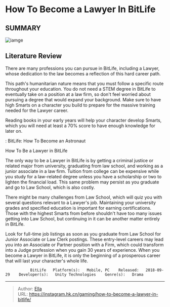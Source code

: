 # How To Become a Lawyer In BitLife


## SUMMARY 

![iamge](https://static1.srcdn.com/wordpress/wp-content/uploads/2023/11/how-to-become-a-lawyer-in-bitlife.jpg)

## Literature Review

There are many professions you can pursue in BitLife, including a Lawyer, whose dedication to the law becomes a reflection of this hard career path.





This path&#39;s humanitarian nature means that you must follow a specific route throughout your education. You do not need a STEM degree in BitLife to eventually take on a position at a law firm, so don&#39;t feel worried about pursuing a degree that would expand your background. Make sure to have high Smarts on a character you build to prepare for the massive training needed for the Lawyer career.






Reading books in your early years will help your character develop Smarts, which you will need at least a 70% score to have enough knowledge for later on.




 : BitLife: How To Become an Astronaut


 How To Be a Lawyer in BitLife 
          

The only way to be a Lawyer in BitLife is by getting a criminal justice or related major from university, graduating from law school, and working as a junior associate in a law firm. Tuition from college can be expensive while you study for a law-related degree unless you have a scholarship or two to lighten the financial load. This same problem may persist as you graduate and go to Law School, which is also costly.

There might be many challenges from Law School, which will quiz you with several questions relevant to a Lawyer&#39;s job. Maintaining your university grades and specified education is important for earning certifications. Those with the highest Smarts from before shouldn&#39;t have too many issues getting into Law School, but continuing in it can be another matter entirely in BitLife.




Look for full-time job listings as soon as you graduate from Law School for Junior Associate or Law Clerk postings. These entry-level careers may lead you into an Associate or Partner position with a Firm, which could transform into a Judge profession when you gain 30 years of experience. When you become a Lawyer in BitLife, it is only the beginning of a prosperous career that will last your character&#39;s whole life.

               BitLife   Platform(s):   Mobile, PC    Released:   2018-09-29    Developer(s):   Unity Technologies    Genre(s):   Drama      

---

> Author: [Ella](https://instagram.hk.cn/)  
> URL: https://instagram.hk.cn/gaming/how-to-become-a-lawyer-in-bitlife/  

